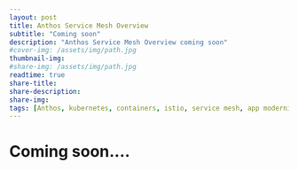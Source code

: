 ```yaml
---
layout: post
title: Anthos Service Mesh Overview
subtitle: "Coming soon"
description: "Anthos Service Mesh Overview coming soon"
#cover-img: /assets/img/path.jpg
thumbnail-img: 
#share-img: /assets/img/path.jpg
readtime: true
share-title: 
share-description: 
share-img: 
tags: [Anthos, kubernetes, containers, istio, service mesh, app modernisation]
---
```


# Coming soon....
